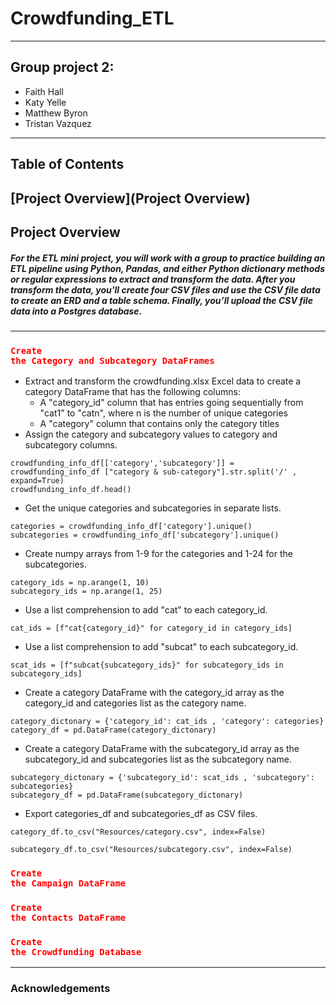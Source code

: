 # Crowdfunding_ETL
---
## Group project 2: 
- Faith Hall
- Katy Yelle
- Matthew Byron
- Tristan Vazquez
---
## Table of Contents 
[Project Overview](Project Overview)
---
## Project Overview 
##### For the ETL mini project, you will work with a group to practice building an ETL pipeline using Python, Pandas, and either Python dictionary methods or regular expressions to extract and transform the data. After you transform the data, you'll create four CSV files and use the CSV file data to create an ERD and a table schema. Finally, you’ll upload the CSV file data into a Postgres database.
---
### <code style="color : red">Create the Category and Subcategory DataFrames</code>
- Extract and transform the crowdfunding.xlsx Excel data to create a category DataFrame that has the following columns:
  - A "category_id" column that has entries going sequentially from "cat1" to "catn", where n is the number of unique categories
  - A "category" column that contains only the category titles
- Assign the category and subcategory values to category and subcategory columns.
```
crowdfunding_info_df[['category','subcategory']] = crowdfunding_info_df ["category & sub-category"].str.split('/' , expand=True)
crowdfunding_info_df.head()
```
- Get the unique categories and subcategories in separate lists.
```
categories = crowdfunding_info_df['category'].unique()
subcategories = crowdfunding_info_df['subcategory'].unique()
```
- Create numpy arrays from 1-9 for the categories and 1-24 for the subcategories.
 ```
category_ids = np.arange(1, 10)
subcategory_ids = np.arange(1, 25)
```
- Use a list comprehension to add "cat" to each category_id.
```
cat_ids = [f"cat{category_id}" for category_id in category_ids]
```
- Use a list comprehension to add "subcat" to each subcategory_id.
```   
scat_ids = [f"subcat{subcategory_ids}" for subcategory_ids in subcategory_ids]
```
- Create a category DataFrame with the category_id array as the category_id and categories list as the category name.
```
category_dictonary = {'category_id': cat_ids , 'category': categories}
category_df = pd.DataFrame(category_dictonary)
```
- Create a category DataFrame with the subcategory_id array as the subcategory_id and subcategories list as the subcategory name. 
```
subcategory_dictonary = {'subcategory_id': scat_ids , 'subcategory': subcategories}
subcategory_df = pd.DataFrame(subcategory_dictonary)
```
- Export categories_df and subcategories_df as CSV files.
```
category_df.to_csv("Resources/category.csv", index=False)

subcategory_df.to_csv("Resources/subcategory.csv", index=False)
```
### <code style="color : red">Create the Campaign DataFrame</code>

### <code style="color : red">Create the Contacts DataFrame</code>

### <code style="color : red">Create the Crowdfunding Database</code>

---
### Acknowledgements




